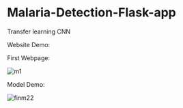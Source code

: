 # Malaria-Detection-Flask-app
Transfer learning CNN

Website Demo:

First Webpage: 

![m1](https://user-images.githubusercontent.com/22385974/103335326-a0e95f80-4a9a-11eb-841a-3c0ffc5de3cd.gif)

Model Demo:

![finm22](https://user-images.githubusercontent.com/22385974/103336138-2cfc8680-4a9d-11eb-9a6f-f56329896ac6.gif)

